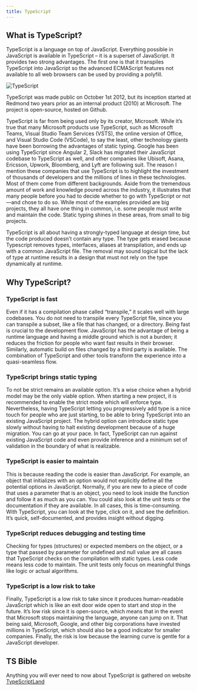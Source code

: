 ```yaml
---
title: TypeScript
---
```



## What is TypeScript?

TypeScript is a language on top of JavaScript. Everything possible in JavaScript is available in TypeScript – it is a superset of JavaScript. It provides two strong advantages. The first one is that it transpiles TypeScript into JavaScript so the advanced ECMAScript features not available to all web browsers can be used by providing a polyfill.

![TypeScript](staticAsset/web/TypeScript.JPG "TypeScript")

TypeScript was made public on October 1st 2012, but its inception started at Redmond two years prior as an internal product (2010) at Microsoft. The project is open-source, hosted on Github.

TypeScript is far from being used only by its creator, Microsoft. While it’s true that many Microsoft products use TypeScript, such as Microsoft Teams, Visual Studio Team Services (VSTS), the online version of Office, and Visual Studio Code (VSCode), to say the least, other technology giants have been borrowing the advantages of static typing. Google has been using TypeScript since Angular 2, Slack has migrated their JavaScript codebase to TypeScript as well, and other companies like Ubisoft, Asana, Ericsson, Upwork, Bloomberg, and Lyft are following suit. The reason I mention these companies that use TypeScript is to highlight the investment of thousands of developers and the millions of lines in these technologies. Most of them come from different backgrounds. Aside from the tremendous amount of work and knowledge poured across the industry, it illustrates that many people before you had to decide whether to go with TypeScript or not—and chose to do so. While most of the examples provided are big projects, they all have one thing in common, i.e. some people must write and maintain the code. Static typing shines in these areas, from small to big projects.

TypeScript is all about having a strongly-typed language at design time, but the code produced doesn’t contain any type. The type gets erased because Typescript removes types, interfaces, aliases at transpilation, and ends up with a common JavaScript file. The removal may sound logical but the lack of type at runtime results in a design that must not rely on the type dynamically at runtime.

## Why TypeScript?

### TypeScript is fast

Even if it has a compilation phase called “transpile,” it scales well with large codebases. You do not need to transpile every TypeScript file, since you can transpile a subset, like a file that has changed, or a directory. Being fast is crucial to the development flow. JavaScript has the advantage of being a runtime language and having a middle ground which is not a burden; it reduces the friction for people who want fast results in their browser. Similarly, automatic build on files changed by a third party is available. The combination of TypeScript and other tools transform the experience into a quasi-seamless flow.

### TypeScript brings static typing

To not be strict remains an available option. It’s a wise choice when a hybrid model may be the only viable option. When starting a new project, it is recommended to enable the strict mode which will enforce type. Nevertheless, having TypeScript letting you progressively add type is a nice touch for people who are just starting, to be able to bring TypeScript into an existing JavaScript project. The hybrid option can introduce static type slowly without having to halt existing development because of a huge migration. You can go at your pace. In fact, TypeScript can run against existing JavaScript code and even provide inference and a minimum set of validation in the boundary of what is realizable.

### TypeScript is easier to maintain

This is because reading the code is easier than JavaScript. For example, an object that initializes with an option would not explicitly define all the potential options in JavaScript. Normally, if you are new to a piece of code that uses a parameter that is an object, you need to look inside the function and follow it as much as you can. You could also look at the unit tests or the documentation if they are available. In all cases, this is time-consuming. With TypeScript, you can look at the type, click on it, and see the definition. It’s quick, self-documented, and provides insight without digging.

### TypeScript reduces debugging and testing time

Checking for types (structures) or expected members on the object, or a type that passed by parameter for undefined and null value are all cases that TypeScript checks on the compilation with static types. Less code means less code to maintain. The unit tests only focus on meaningful things like logic or actual algorithms.

### TypeScript is a low risk to take

Finally, TypeScript is a low risk to take since it produces human-readable JavaScript which is like an exit door wide open to start and stop in the future. It’s low risk since it is open-source, which means that in the event that Microsoft stops maintaining the language, anyone can jump on it. That being said, Microsoft, Google, and other big corporations have invested millions in TypeScript, which should also be a good indicator for smaller companies. Finally, the risk is low because the learning curve is gentle for a JavaScript developer.

## TS Bible

Anything you will ever need to now about TypeScript is gathered on website [TypeScriptLand](https://www.typescriptlang.org)
